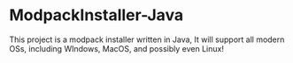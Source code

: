 # ModpackInstaller-Java
This project is a modpack installer written in Java, It will support all modern OSs, including WIndows, MacOS, and possibly even Linux!
